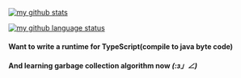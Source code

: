 <!---
Vergesst/Vergesst is a ✨ special ✨ repository because its `README.md` (this file) appears on your GitHub profile.
You can click the Preview link to take a look at your changes.
--->
[![my github stats](https://github-readme-stats.vercel.app/api?username=vergesst&show_icons=true&icon_color=199861&count_private=true&include_all_commits=true&hide_border=true)](https://github.com/vergesst)

[![my github language status](https://github-readme-stats.vercel.app/api/top-langs/?username=vergesst&langs_count=8&layout=compact&hide_border=true)](https://github.com/vergesst)
#### Want to write a runtime for TypeScript(compile to java byte code)

#### And learning garbage collection algorithm now _(:з」∠)_
